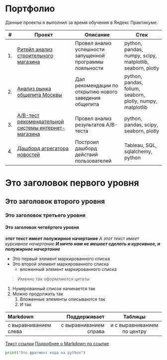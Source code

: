 # Портфолио

Данные проекты я выполнил за время обучения в Яндекс Практикуме.

| #    | Проект                | Описание                                                     | Стек                                                         |
| ---- | ------------------------------------------------------------ | ------------------------------------------------------------ | ------------------------------------------------------------ |
| 1.   | [Ритейл анализ строительного магазина](https://github.com/mechfil/Portfolio/tree/main/Building%20materials%20store) | Провел анализ успешности запущенной программы лояльности | python, pandas, numpy, scipy, matplotlib, seaborn, plotly       |
| 2.   | [Анализ рынка общепита Москвы](https://github.com/mechfil/Portfolio/tree/main/Catering%20in%20Moscow) | Дал рекомендации по открытию нового заведения общепита | python, pandas, folium, seaborn, plotly, numpy, matplotlib |
| 3.   | [A/B-тест рекомендательной системы интернет-магазина](https://github.com/mechfil/Portfolio/tree/main/AB-test%20online%20store) | Провел анализ результатов A/B-теста             | python, pandas, scipy, seaborn, plotly |
| 4.   | [Дашборд агрегатора новостей](https://github.com/mechfil/Portfolio/tree/main/Yandex%20Zen%20dashboard) | Построил дашборд действий пользователей            | Tableau, SQL, sqlalchemy, python |








# Это заголовок первого уровня
## Это заголовок второго уровня
### Это заголовок третьего уровня
#### Это заголовок четвёртого уровня

**этот текст имеет полужирное начертание**
*А этот текст имеет курсивное начертание*
***И ничто нам не мешает сделать и курсивное, и полужирное начертание***

- Это первый элемент маркированного списка
- Это второй элемент маркированного списка
    - вложенный элемент маркированного списка

> Именно так оформляются цитаты 

1. Нумерованный список начинается так
2. Можно продолжить так
    1. Вложенные элементы описываются так
    2. И так

| Markdown              | Поддерживает           | Таблицы                     |
| :-------------------- | ---------------------: |:---------------------------:|
| с выравниванием слева | с выравниванием справа | и с выравниванием по центру |

[Текст ссылки](адрес://ссылки.здесь "Заголовок ссылки")
[Подробнее о Markdown по ссылке](https://daringfireball.net/projects/markdown/)

```python
print("Это фрагмент кода на python")
```
